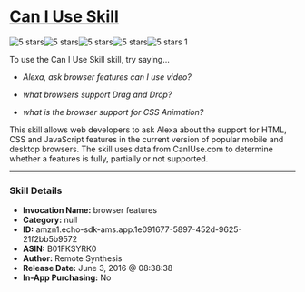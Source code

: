 # [Can I Use Skill](http://alexa.amazon.com/#skills/amzn1.echo-sdk-ams.app.1e091677-5897-452d-9625-21f2bb5b9572)
![5 stars](../../images/ic_star_black_18dp_1x.png)![5 stars](../../images/ic_star_black_18dp_1x.png)![5 stars](../../images/ic_star_black_18dp_1x.png)![5 stars](../../images/ic_star_black_18dp_1x.png)![5 stars](../../images/ic_star_black_18dp_1x.png) 1

To use the Can I Use Skill skill, try saying...

* *Alexa, ask browser features can I use video?*

* *what browsers support Drag and Drop?*

* *what is the browser support for CSS Animation?*

This skill allows web developers to ask Alexa about the support for HTML, CSS and JavaScript features in the current version of popular mobile and desktop browsers. The skill uses data from CanIUse.com to determine whether a features is fully, partially or not supported.

***

### Skill Details

* **Invocation Name:** browser features
* **Category:** null
* **ID:** amzn1.echo-sdk-ams.app.1e091677-5897-452d-9625-21f2bb5b9572
* **ASIN:** B01FKSYRK0
* **Author:** Remote Synthesis
* **Release Date:** June 3, 2016 @ 08:38:38
* **In-App Purchasing:** No
